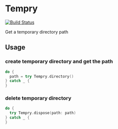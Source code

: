# Tempry
[![Build Status](https://travis-ci.org/yanamura3/Tempry.svg?branch=master)](https://travis-ci.org/yanamura3/Tempry)

Get a temporary directory path

## Usage

### create temporary directory and get the path
```swift
do {
  path = try Tempry.directory()
} catch _ {
}
```

### delete temporary directory
```swift
do {
  try Tempry.dispose(path: path)
} catch _ {
}
```


